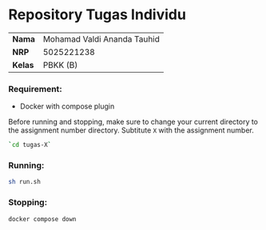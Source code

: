 # Repository Tugas Individu
|||
|-|-|
|**Nama**|Mohamad Valdi Ananda Tauhid|
|**NRP**|5025221238|
|**Kelas**|PBKK (B)|

### Requirement: 
- Docker with compose plugin

Before running and stopping, make sure to change your current directory to the assignment number directory. Subtitute `X` with the assignment number.
```sh
`cd tugas-X`
```

### Running:
```sh
sh run.sh
```

### Stopping:
```sh
docker compose down
```